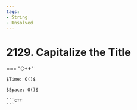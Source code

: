 ```yaml
---
tags:
- String
- Unsolved
---
```



# 2129. Capitalize the Title

=== "C++"

    $Time: O()$

    $Space: O()$

    ```c++
    ```